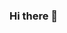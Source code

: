 ### Hi there 👋

<!--
**JoaoKeuwe/JoaoKeuwe** is a ✨ _special_ ✨ repository because its `README.md` (this file) appears on your GitHub profile.

Here are some ideas to get you started:

- 🔭 I’m currently working on ...
- 🌱 I’m currently learning ...
- 👯 I’m looking to collaborate on ...
- 🤔 I’m looking for help with ...
- 💬 Ask me about ...
- 📫 How to n reach me: ...
- 😄 Pronouns: ...
- ⚡ Fun fact: ...
-->
